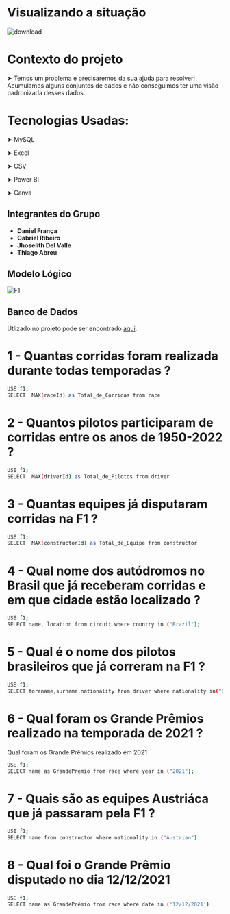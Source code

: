 #  Visualizando a situação 
![download](https://user-images.githubusercontent.com/116724740/224853010-75794061-0189-4ede-af8c-891b9ee12519.png)

# Contexto do projeto

➤ Temos um problema e precisaremos da sua ajuda para resolver! Acumulamos alguns conjuntos de dados e não conseguimos ter uma visão padronizada desses dados.

# Tecnologias Usadas:

➤ MySQL

➤ Excel

➤ CSV 

➤ Power BI

➤ Canva

## Integrantes do Grupo

- **Daniel França**
- **Gabriel Ribeiro**
- **Jhoselith Del Valle**
- **Thiago Abreu**

## Modelo Lógico
![F1](https://user-images.githubusercontent.com/116724740/224870282-9ba27063-e8fc-40a8-a8b3-f0fa3bed3eeb.png)


## Banco de Dados
Utlizado no projeto pode ser encontrado [aqui](https://www.kaggle.com/datasets/rohanrao/formula-1-world-championship-1950-2020).

# 1 - Quantas corridas foram realizada durante todas temporadas ?
```sh
USE f1;
SELECT  MAX(raceId) as Total_de_Corridas from race
```

# 2 - Quantos pilotos participaram de corridas entre os anos de 1950-2022 ?
```sh
USE f1;
SELECT  MAX(driverId) as Total_de_Pilotos from driver
```

# 3 - Quantas equipes já disputaram corridas na F1 ?
```sh
USE f1;
SELECT  MAX(constructorId) as Total_de_Equipe from constructor
```

# 4 - Qual nome dos autódromos no Brasil que já receberam corridas e em que cidade estão localizado ?
```sh
USE f1;
SELECT name, location from circuit where country in ("Brazil");
```

# 5 - Qual é o nome dos pilotos brasileiros que já correram na F1 ?
```sh
USE f1;
SELECT forename,surname,nationality from driver where nationality in("Brazilian");
```

# 6 - Qual foram os Grande Prêmios realizado na temporada de 2021 ?
Qual foram os Grande Prêmios realizado em 2021
```sh
USE f1;
SELECT name as GrandePremio from race where year in ("2021");
```

# 7 - Quais são as equipes Austriáca que já passaram pela F1 ?
```sh
USE f1;
SELECT name from constructor where nationality in ("Austrian")
```

# 8 - Qual foi o Grande Prêmio disputado no dia 12/12/2021
```sh
USE f1;
SELECT name as GrandePrêmio from race where date in ('12/12/2021')
```
